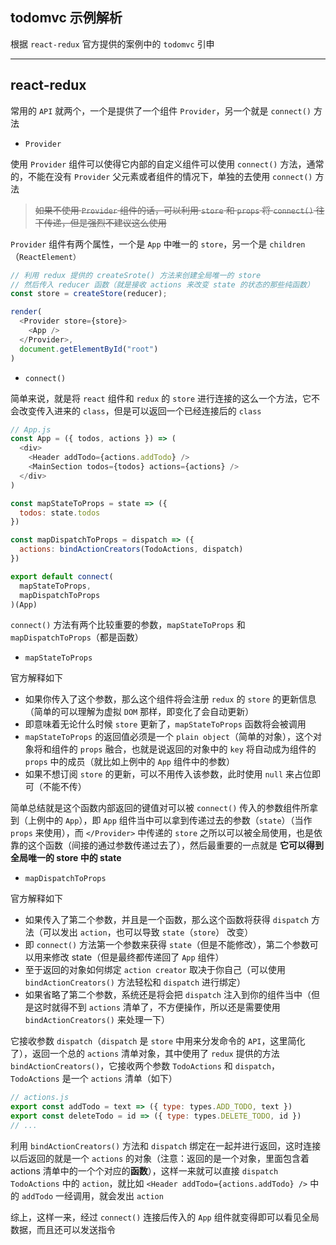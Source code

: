 ## todomvc 示例解析

根据 `react-redux` 官方提供的案例中的 `todomvc` 引申

----

## react-redux

常用的 `API` 就两个，一个是提供了一个组件 `Provider`，另一个就是 `connect()` 方法

* `Provider`

使用 `Provider` 组件可以使得它内部的自定义组件可以使用 `connect()` 方法，通常的，不能在没有 `Provider` 父元素或者组件的情况下，单独的去使用 `connect()` 方法

> ~~如果不使用 `Provider` 组件的话，可以利用 `store` 和 `props` 将 `connect()` 往下传递，但是强烈不建议这么使用~~

`Provider` 组件有两个属性，一个是 `App` 中唯一的 `store`，另一个是 `children`（`ReactElement）`


```js
// 利用 redux 提供的 createSrote() 方法来创建全局唯一的 store
// 然后传入 reducer 函数（就是接收 actions 来改变 state 的状态的那些纯函数）
const store = createStore(reducer);

render(
  <Provider store={store}>
    <App />
  </Provider>,
  document.getElementById("root")
)
```

* `connect()`

简单来说，就是将 `react` 组件和 `redux` 的 `store` 进行连接的这么一个方法，它不会改变传入进来的 `class`，但是可以返回一个已经连接后的 `class`

```js
// App.js
const App = ({ todos, actions }) => (
  <div>
    <Header addTodo={actions.addTodo} />
    <MainSection todos={todos} actions={actions} />
  </div>
)

const mapStateToProps = state => ({
  todos: state.todos
})

const mapDispatchToProps = dispatch => ({
  actions: bindActionCreators(TodoActions, dispatch)
})

export default connect(
  mapStateToProps,
  mapDispatchToProps
)(App)
```

`connect()` 方法有两个比较重要的参数，`mapStateToProps` 和 `mapDispatchToProps`（都是函数）

* `mapStateToProps`

官方解释如下

  * 如果你传入了这个参数，那么这个组件将会注册 `redux` 的 `store` 的更新信息（简单的可以理解为虚拟 `DOM` 那样，即变化了会自动更新）
  * 即意味着无论什么时候 `store` 更新了，`mapStateToProps` 函数将会被调用
  * `mapStateToProps` 的返回值必须是一个 `plain object`（简单的对象），这个对象将和组件的 `props` 融合，也就是说返回的对象中的 `key` 将自动成为组件的 `props` 中的成员（就比如上例中的 `App` 组件中的参数）
  * 如果不想订阅 `store` 的更新，可以不用传入该参数，此时使用 `null` 来占位即可（不能不传）

简单总结就是这个函数内部返回的键值对可以被 `connect()` 传入的参数组件所拿到（上例中的 `App`），即 `App` 组件当中可以拿到传递过去的参数（`state`）（当作 `props` 来使用），而 `</Provider>` 中传递的 `store` 之所以可以被全局使用，也是依靠的这个函数（间接的通过参数传递过去了），然后最重要的一点就是 **它可以得到全局唯一的 store 中的 state**

* `mapDispatchToProps`

官方解释如下

  * 如果传入了第二个参数，并且是一个函数，那么这个函数将获得 `dispatch` 方法（可以发出 `action`，也可以导致 `state`（`store`） 改变）
  * 即 `connect()` 方法第一个参数来获得 `state`（但是不能修改），第二个参数可以用来修改 state（但是最终都传递回了 `App` 组件）
  * 至于返回的对象如何绑定 `action creator` 取决于你自己（可以使用 `bindActionCreators()` 方法轻松和 `dispatch` 进行绑定）
  * 如果省略了第二个参数，系统还是将会把 `dispatch` 注入到你的组件当中（但是这时就得不到 `actions` 清单了，不方便操作，所以还是需要使用 `bindActionCreators()` 来处理一下）

它接收参数 `dispatch`（`dispatch` 是 `store` 中用来分发命令的 `API`，这里简化了），返回一个总的 `actions` 清单对象，其中使用了 `redux` 提供的方法 `bindActionCreators()`，它接收两个参数 `TodoActions` 和 `dispatch`，`TodoActions` 是一个 `actions` 清单（如下）

```js
// actions.js
export const addTodo = text => ({ type: types.ADD_TODO, text })
export const deleteTodo = id => ({ type: types.DELETE_TODO, id })
// ...
```

利用 `bindActionCreators()` 方法和 `dispatch` 绑定在一起并进行返回，这时连接以后返回的就是一个 `actions` 的对象（注意：返回的是一个对象，里面包含着 actions 清单中的一个个对应的**函数**），这样一来就可以直接 `dispatch` `TodoActions` 中的 `action`，就比如 `<Header addTodo={actions.addTodo} />` 中的 `addTodo` 一经调用，就会发出 `action`

综上，这样一来，经过 `connect()` 连接后传入的 `App` 组件就变得即可以看见全局数据，而且还可以发送指令